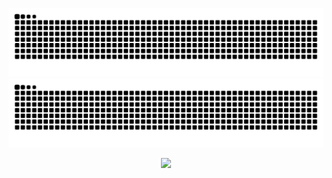 ![GitHub Snake Light](https://raw.githubusercontent.com/Deepak5310/Deepak5310/output/github-snake.svg#gh-light-mode-only)
![GitHub Snake Dark](https://raw.githubusercontent.com/Deepak5310/Deepak5310/output/github-snake-dark.svg#gh-dark-mode-only)

<p align="center">
  <img src="https://komarev.com/ghpvc/?username=Deepak5310">
</p>
